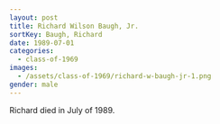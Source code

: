 ```yaml
---
layout: post
title: Richard Wilson Baugh, Jr.
sortKey: Baugh, Richard
date: 1989-07-01
categories:
  - class-of-1969
images:
  - /assets/class-of-1969/richard-w-baugh-jr-1.png
gender: male
---
```


Richard died in July of 1989.
